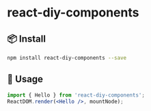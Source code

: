 # react-diy-components

## 📦 Install

```bash
npm install react-diy-components --save
```

## 🔨 Usage

```jsx
import { Hello } from 'react-diy-components';
ReactDOM.render(<Hello />, mountNode);
```